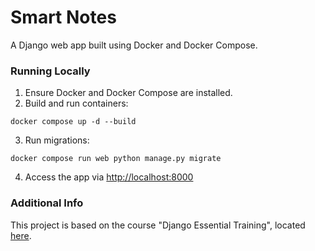 # Smart Notes 
A Django web app built using Docker and Docker Compose. 

### Running Locally

1. Ensure Docker and Docker Compose are installed.
2. Build and run containers: 
```shell 
docker compose up -d --build
```

3. Run migrations:
```shell
docker compose run web python manage.py migrate
```

4. Access the app via [http://localhost:8000](http://localhost:8000)


### Additional Info
This project is based on the course "Django Essential Training", located [here](https://www.linkedin.com/learning-login/share?account=73722380&forceAccount=false&redirect=https%3A%2F%2Fwww.linkedin.com%2Flearning%2Fdjango-essential-training%3Ftrk%3Dshare_ent_url%26shareId%3D0VeWWa0gTUKW8HJ3%252BKDpaQ%253D%253D).